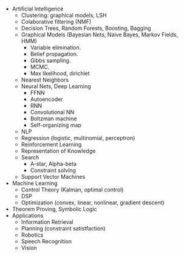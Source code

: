 * Artificial Intelligence
    * Clustering: graphical models, LSH
    * Colaborative filtering (NMF)
    * Decision Trees, Random Forests, Boosting, Bagging
    * Graphical Models (Bayesian Nets, Naive Bayes, Markov Fields, HMM)
        * Variable elimination.
        * Belief propagation.
        * Gibbs sampling.
        * MCMC.
        * Max likelihood, dirichlet
    * Nearest Neighbors
    * Neural Nets, Deep Learning
        * FFNN
        * Autoencoder
        * RNN
        * Convolutional NN
        * Boltzman machine
        * Self-organizing map
    * NLP
    * Regression (logistic, multinomial, perceptron)
    * Reinforcement Learning
    * Representation of Knowledge
    * Search
        * A-star, Alpha-beta
        * Constraint solving
    * Support Vector Machines
* Machine Learning
    * Control Theory (Kalman, optimal control)
    * DSP
    * Optimization (convex, linear, nonlinear, gradient descent)
* Theorem Proving, Symbolic Logic
* Applications
    * Information Retrieval
    * Planning (constraint satistfaction)
    * Robotics
    * Speech Recognition
    * Vision
